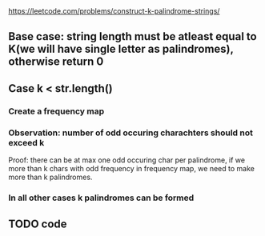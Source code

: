 
##

https://leetcode.com/problems/construct-k-palindrome-strings/

##

## Base case: string length must be atleast equal to K(we will have single letter as palindromes), otherwise return 0


## Case k < str.length()

### Create a frequency map

### Observation: number of odd occuring charachters should not exceed k

Proof: there can be at max one odd occuring char per palindrome,
if we more than k chars with odd frequency in frequency map, we need to make more than k palindromes.


### In all other cases k palindromes can be formed

## TODO code

